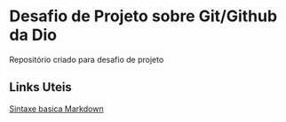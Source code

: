 # Desafio de Projeto sobre Git/Github da Dio
Repositório criado para desafio de projeto

## Links Uteis
[Sintaxe basica Markdown](https://www.markdownguide.org/basic-syntax/)
